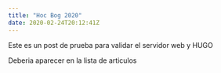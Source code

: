 ```yaml
---
title: "Hoc Bog 2020"
date: 2020-02-24T20:12:41Z
---
```


Este es un post de prueba para validar el servidor web y HUGO

Deberia aparecer en la lista de articulos

